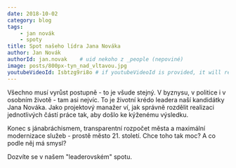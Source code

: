 ```yaml
---
date: 2018-10-02
category: blog
tags: 
    - jan novák 
    - spoty
title: Spot našeho lídra Jana Nováka 
author: Jan Novák
authorId: jan.novak    # uid nekoho z _people (nepoviné)
image: posts/800px-tyn_nad_vltavou.jpg
youtubeVideoId: Isbtzg9ri8o # if youtubeVideoId is provided, it will replace the image as the main content
---
```


Všechno musí vyrůst postupně - to je všude stejný. V byznysu, v politice i v osobním životě - tam asi nejvíc. To je životní krédo leadera naší kandidátky Jana Nováka. Jako projektový manažer ví, jak správně rozdělit realizaci jednotlivých částí práce tak, aby došlo ke kýženému výsledku.

Konec s jánabráchismem, transparentní rozpočet města a maximální modernizace služeb - prostě město 21. století. Chce toho tak moc? A co podle něj má smysl?

Dozvíte se v našem "leaderovském" spotu.
